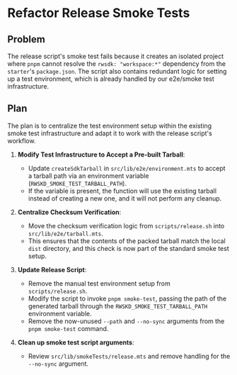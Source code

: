 # Refactor Release Smoke Tests

## Problem

The release script's smoke test fails because it creates an isolated project where `pnpm` cannot resolve the `rwsdk: "workspace:*"` dependency from the `starter`'s `package.json`. The script also contains redundant logic for setting up a test environment, which is already handled by our e2e/smoke test infrastructure.

## Plan

The plan is to centralize the test environment setup within the existing smoke test infrastructure and adapt it to work with the release script's workflow.

1.  **Modify Test Infrastructure to Accept a Pre-built Tarball**:
    - Update `createSdkTarball` in `src/lib/e2e/environment.mts` to accept a tarball path via an environment variable (`RWSKD_SMOKE_TEST_TARBALL_PATH`).
    - If the variable is present, the function will use the existing tarball instead of creating a new one, and it will not perform any cleanup.

2.  **Centralize Checksum Verification**:
    - Move the checksum verification logic from `scripts/release.sh` into `src/lib/e2e/tarball.mts`.
    - This ensures that the contents of the packed tarball match the local `dist` directory, and this check is now part of the standard smoke test setup.

3.  **Update Release Script**:
    - Remove the manual test environment setup from `scripts/release.sh`.
    - Modify the script to invoke `pnpm smoke-test`, passing the path of the generated tarball through the `RWSKD_SMOKE_TEST_TARBALL_PATH` environment variable.
    - Remove the now-unused `--path` and `--no-sync` arguments from the `pnpm smoke-test` command.

4.  **Clean up smoke test script arguments**:
    - Review `src/lib/smokeTests/release.mts` and remove handling for the `--no-sync` argument.
